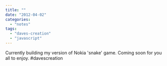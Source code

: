 ```yaml
---
title: ""
date: "2012-04-02"
categories: 
  - "notes"
tags: 
  - "daves-creation"
  - "javascript"
---
```


Currently building my version of Nokia 'snake' game. Coming soon for you all to enjoy. #davescreation
